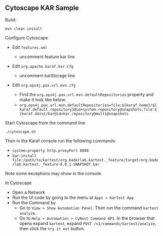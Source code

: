 Cytoscape KAR Sample
--------------------

Build:

`mvn clean install`

Configure Cytoscape

* Edit `features.xml`
  * uncomment feature kar line

* Edit `org.apache.karaf.kar.cfg`
  * uncomment karStorage line

* Edit `org.ops4j.pax.url.mvn.cfg`
  * Find the `org.ops4j.pax.url.mvn.defaultRepositories` property and make it look like below:
  * `org.ops4j.pax.url.mvn.defaultRepositories=file:${karaf.home}/${karaf.default.repository}@id=system.repository@snapshots,file:${karaf.data}/kar@id=kar.repository@multi@snapshots`

Start Cytoscape from the command line

`./cytoscape.sh`

Then in the Karaf console run the following commands:

* `system:property http.proxyPort 8080`
* `kar:install file:/path/to/kartest/org.baderlab.kartest._feature/target/org.baderlab.kartest._feature-0.0.1-SNAPSHOT.kar`

Note some exceptions may show in the console.

In Cytoscape

* Open a Network
* Run the UI code by going to the menu at `Apps > KarTest App`.
* Run the Command by
  * Go to `View > Show Automation Panel`. Then run the command `kartest analyze`.
  * Go to `Help > Automation > CyRest Command API`. In the browser that opens expand `kartest`, expand `POST /v1/commands/kartest/analyze`, then click the `try it out` button.
